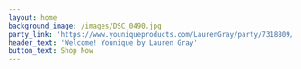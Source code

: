 ```yaml
---
layout: home
background_image: /images/DSC_0490.jpg
party_link: 'https://www.youniqueproducts.com/LaurenGray/party/7318809/view?vh=1'
header_text: 'Welcome! Younique by Lauren Gray'
button_text: Shop Now
---
```

